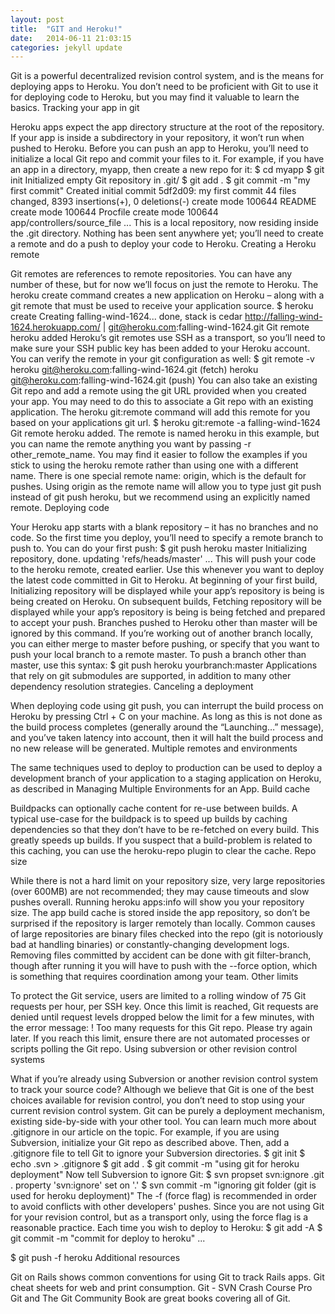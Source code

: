 ```yaml
---
layout: post
title:  "GIT and Heroku!"
date:   2014-06-11 21:03:15
categories: jekyll update
---
```


Git is a powerful decentralized revision control system, and is the means for deploying apps to Heroku. You don’t need to be proficient with Git to use it for deploying code to Heroku, but you may find it valuable to learn the basics.
Tracking your app in git

Heroku apps expect the app directory structure at the root of the repository. If your app is inside a subdirectory in your repository, it won’t run when pushed to Heroku.
Before you can push an app to Heroku, you’ll need to initialize a local Git repo and commit your files to it. For example, if you have an app in a directory, myapp, then create a new repo for it:
$ cd myapp
$ git init
Initialized empty Git repository in .git/
$ git add .
$ git commit -m "my first commit"
Created initial commit 5df2d09: my first commit
 44 files changed, 8393 insertions(+), 0 deletions(-)
 create mode 100644 README
 create mode 100644 Procfile
 create mode 100644 app/controllers/source_file
...
This is a local repository, now residing inside the .git directory. Nothing has been sent anywhere yet; you’ll need to create a remote and do a push to deploy your code to Heroku.
Creating a Heroku remote

Git remotes are references to remote repositories. You can have any number of these, but for now we’ll focus on just the remote to Heroku. The heroku create command creates a new application on Heroku – along with a git remote that must be used to receive your application source.
$ heroku create
Creating falling-wind-1624... done, stack is cedar
http://falling-wind-1624.herokuapp.com/ | git@heroku.com:falling-wind-1624.git
Git remote heroku added
Heroku’s git remotes use SSH as a transport, so you’ll need to make sure your SSH public key has been added to your Heroku account.
You can verify the remote in your git configuration as well:
$ git remote -v
heroku     git@heroku.com:falling-wind-1624.git (fetch)
heroku     git@heroku.com:falling-wind-1624.git (push)
You can also take an existing Git repo and add a remote using the git URL provided when you created your app. You may need to do this to associate a Git repo with an existing application. The heroku git:remote command will add this remote for you based on your applications git url.
$ heroku git:remote -a falling-wind-1624
Git remote heroku added.
The remote is named heroku in this example, but you can name the remote anything you want by passing -r other_remote_name. You may find it easier to follow the examples if you stick to using the heroku remote rather than using one with a different name.
There is one special remote name: origin, which is the default for pushes. Using origin as the remote name will allow you to type just git push instead of git push heroku, but we recommend using an explicitly named remote.
Deploying code

Your Heroku app starts with a blank repository – it has no branches and no code. So the first time you deploy, you’ll need to specify a remote branch to push to. You can do your first push:
$ git push heroku master
Initializing repository, done.
updating 'refs/heads/master'
...
This will push your code to the heroku remote, created earlier. Use this whenever you want to deploy the latest code committed in Git to Heroku.
At beginning of your first build, Initializing repository will be displayed while your app’s repository is being is being created on Heroku. On subsequent builds, Fetching repository will be displayed while your app’s repository is being is being fetched and prepared to accept your push.
Branches pushed to Heroku other than master will be ignored by this command. If you’re working out of another branch locally, you can either merge to master before pushing, or specify that you want to push your local branch to a remote master. To push a branch other than master, use this syntax:
$ git push heroku yourbranch:master
Applications that rely on git submodules are supported, in addition to many other dependency resolution strategies.
Canceling a deployment

When deploying code using git push, you can interrupt the build process on Heroku by pressing Ctrl + C on your machine. As long as this is not done as the build process completes (generally around the “Launching…” message), and you’ve taken latency into account, then it will halt the build process and no new release will be generated.
Multiple remotes and environments

The same techniques used to deploy to production can be used to deploy a development branch of your application to a staging application on Heroku, as described in Managing Multiple Environments for an App.
Build cache

Buildpacks can optionally cache content for re-use between builds. A typical use-case for the buildpack is to speed up builds by caching dependencies so that they don’t have to be re-fetched on every build. This greatly speeds up builds.
If you suspect that a build-problem is related to this caching, you can use the heroku-repo plugin to clear the cache.
Repo size

While there is not a hard limit on your repository size, very large repositories (over 600MB) are not recommended; they may cause timeouts and slow pushes overall. Running heroku apps:info will show you your repository size. The app build cache is stored inside the app repository, so don’t be surprised if the repository is larger remotely than locally.
Common causes of large repositories are binary files checked into the repo (git is notoriously bad at handling binaries) or constantly-changing development logs. Removing files committed by accident can be done with git filter-branch, though after running it you will have to push with the --force option, which is something that requires coordination among your team.
Other limits

To protect the Git service, users are limited to a rolling window of 75 Git requests per hour, per SSH key. Once this limit is reached, Git requests are denied until request levels dropped below the limit for a few minutes, with the error message:
 !  Too many requests for this Git repo. Please try again later.
If you reach this limit, ensure there are not automated processes or scripts polling the Git repo.
Using subversion or other revision control systems

What if you’re already using Subversion or another revision control system to track your source code? Although we believe that Git is one of the best choices available for revision control, you don’t need to stop using your current revision control system. Git can be purely a deployment mechanism, existing side-by-side with your other tool.
You can learn much more about .gitignore in our article on the topic.
For example, if you are using Subversion, initialize your Git repo as described above. Then, add a .gitignore file to tell Git to ignore your Subversion directories.
$ git init
$ echo .svn > .gitignore
$ git add .
$ git commit -m "using git for heroku deployment"
Now tell Subversion to ignore Git:
$ svn propset svn:ignore .git .
property 'svn:ignore' set on '.'
$ svn commit -m "ignoring git folder (git is used for heroku deployment)"
The -f (force flag) is recommended in order to avoid conflicts with other developers' pushes. Since you are not using Git for your revision control, but as a transport only, using the force flag is a reasonable practice.
Each time you wish to deploy to Heroku:
$ git add -A
$ git commit -m "commit for deploy to heroku"
...

$ git push -f heroku
Additional resources

Git on Rails shows common conventions for using Git to track Rails apps.
Git cheat sheets for web and print consumption.
Git - SVN Crash Course
Pro Git and The Git Community Book are great books covering all of Git.
